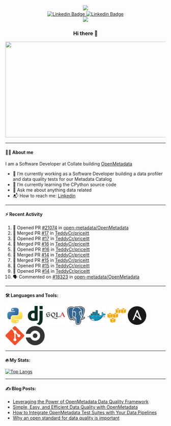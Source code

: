 <div id="header" align="center">
  <img src="https://media.giphy.com/media/5eLDrEaRGHegx2FeF2/giphy.gif" width="100"/>
</div>
<div id="badges" align="center">
  <a href="https://www.linkedin.com/in/teddycrepineau/">
    <img src="https://shields.io/badge/Linkedin-blue?logo=linkedin&logoColor=white&style=for-the-badge" alt="Linkedin Badge"/>
  </a>
  <a href="https://medium.com/@teddycrpineau">
    <img src="https://shields.io/badge/Medium-black?logo=medium&logoColor=white&style=for-the-badge" alt="Linkedin Badge"/>
  </a>
</div>
<div align="center">
  <img src="https://komarev.com/ghpvc/?username=TeddyCr&color=blue&style=flat-square" />
</div>

<h3 align="center">
Hi there 👋
</h3>
<div align="center">
  <img src="https://media.giphy.com/media/L8K62iTDkzGX6/giphy.gif" width="600" height="300"/>
</div>

---

#### :technologist: About me
I am a Software Developer at Collate building <a href="https://open-metadata.org"/>OpenMetadata</a>
- 🔭 I’m currently working as a Software Developer building a data profiler and data quality tests for our Metadata Catalog
- 🐍 I’m currently learning the CPython source code
- 💬 Ask me about anything data related
- 📬 How to reach me: [Linkedin](https://shields.io/badge/Linkedin-blue?logo=linkedin&logoColor=white&style=for-the-badge)

---

#### ⚡️ Recent Activity
<!--START_SECTION:activity-->
1. 💪 Opened PR [#21074](https://github.com/open-metadata/OpenMetadata/pull/21074) in [open-metadata/OpenMetadata](https://github.com/open-metadata/OpenMetadata)
2. 🎉 Merged PR [#17](https://github.com/TeddyCr/priceitt/pull/17) in [TeddyCr/priceitt](https://github.com/TeddyCr/priceitt)
3. 💪 Opened PR [#17](https://github.com/TeddyCr/priceitt/pull/17) in [TeddyCr/priceitt](https://github.com/TeddyCr/priceitt)
4. 🎉 Merged PR [#16](https://github.com/TeddyCr/priceitt/pull/16) in [TeddyCr/priceitt](https://github.com/TeddyCr/priceitt)
5. 💪 Opened PR [#16](https://github.com/TeddyCr/priceitt/pull/16) in [TeddyCr/priceitt](https://github.com/TeddyCr/priceitt)
6. 🎉 Merged PR [#14](https://github.com/TeddyCr/priceitt/pull/14) in [TeddyCr/priceitt](https://github.com/TeddyCr/priceitt)
7. 🎉 Merged PR [#15](https://github.com/TeddyCr/priceitt/pull/15) in [TeddyCr/priceitt](https://github.com/TeddyCr/priceitt)
8. 💪 Opened PR [#15](https://github.com/TeddyCr/priceitt/pull/15) in [TeddyCr/priceitt](https://github.com/TeddyCr/priceitt)
9. 💪 Opened PR [#14](https://github.com/TeddyCr/priceitt/pull/14) in [TeddyCr/priceitt](https://github.com/TeddyCr/priceitt)
10. 🗣 Commented on [#18323](https://github.com/open-metadata/OpenMetadata/pull/18323#issuecomment-2829873262) in [open-metadata/OpenMetadata](https://github.com/open-metadata/OpenMetadata)
<!--END_SECTION:activity-->

---

#### :hammer_and_wrench: Languages and Tools:
<div>
   <img src="https://github.com/devicons/devicon/blob/master/icons/python/python-original.svg" width="60" height="60"/>
   <img src="https://github.com/devicons/devicon/blob/master/icons/django/django-plain.svg" width="60" height="60"/>
   <img src="https://github.com/devicons/devicon/blob/master/icons/sqlalchemy/sqlalchemy-original.svg" width="60" height="60"/>
   <img src="https://github.com/devicons/devicon/blob/master/icons/postgresql/postgresql-original.svg" width="60" height="60"/>
   <img src="https://github.com/devicons/devicon/blob/master/icons/docker/docker-original.svg" width="60" height="60"/>
   <img src="https://github.com/devicons/devicon/blob/master/icons/amazonwebservices/amazonwebservices-original.svg" width="60" height="60"/>
   <img src="https://github.com/devicons/devicon/blob/master/icons/ansible/ansible-original.svg" width="60" height="60"/>
   <img src="https://github.com/devicons/devicon/blob/master/icons/git/git-original.svg" width="60" height="60"/>
   <img src="https://github.com/devicons/devicon/blob/master/icons/circleci/circleci-plain.svg" width="60" height="60"/>
</div>

---

#### 🔥 My Stats:
[![Top Langs](https://github-readme-stats.vercel.app/api/top-langs/?username=TeddyCr&layout=compact&hide=javascript,html,css)](https://github.com/anuraghazra/github-readme-stats)

---

#### ✍️ Blog Posts:
<!-- BLOG-POST-LIST:START -->
- [Leveraging the Power of OpenMetadata Data Quality Framework](https://blog.open-metadata.org/leveraging-the-power-of-openmetadata-data-quality-framework-385ba2d8eaf?source=rss-16e0670af08f------2)
- [Simple, Easy, and Efficient Data Quality with OpenMetadata](https://blog.open-metadata.org/simple-easy-and-efficient-data-quality-with-openmetadata-1c4e7d329364?source=rss-16e0670af08f------2)
- [How to Integrate OpenMetadata Test Suites with Your Data Pipelines](https://blog.open-metadata.org/how-to-integrate-openmetadata-test-suites-with-your-data-pipelines-d83fb55fa494?source=rss-16e0670af08f------2)
- [Why an open standard for data quality is important](https://blog.open-metadata.org/why-are-we-building-a-data-quality-standard-1753fae87259?source=rss-16e0670af08f------2)
<!-- BLOG-POST-LIST:END -->
